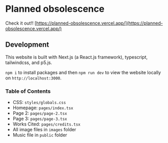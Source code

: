 # Planned obsolescence

Check it out!! [https://planned-obsolescence.vercel.app/](https://planned-obsolescence.vercel.app/)

## Development

This website is built with Next.js (a React.js framework), typescript, tailwindcss, and p5.js.

`npm i` to install packages and then `npm run dev` to view the website locally on `http://localhost:3000`.

### Table of Contents

-   CSS: `styles/globals.css`
-   Homepage: `pages/index.tsx`
-   Page 2: `pages/page-2.tsx`
-   Page 3: `pages/page-3.tsx`
-   Works Cited: `pages/credits.tsx`
-   All image files in `images` folder
-   Music file in `public` folder

